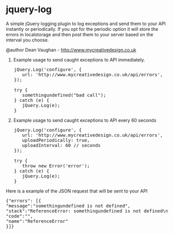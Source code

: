 jquery-log
==========

A simple jQuery logging plugin to log exceptions and send them to your API instantly or periodically. If you opt for the periodic option it will store the errors in localstorage and then post them to your server based on the interval you choose.

@author Dean Vaughan - http://www.mycreativedesign.co.uk

1. Example usage to send caught exceptions to API immediately. 
<pre>
   jQuery.Log('configure', {
      url: 'http://www.mycreativedesign.co.uk/api/errors',
   });

   try {
      somethingundefined("bad call");
   } catch (e) {
      jQuery.Log(e);
   }
</pre>

2. Example usage to send caught exceptions to API every 60 seconds 
<pre>
   jQuery.Log('configure', {
      url: 'http://www.mycreativedesign.co.uk/api/errors',
      uploadPeriodically: true,
      uploadInterval: 60 // seconds
   });
   
   try {
      throw new Error('error');
   } catch (e) {
      jQuery.Log(e);
   } 
</pre>

Here is a example of the JSON request that will be sent to your API
<pre>
{"errors": [{
"message":"somethingundefined is not defined",
"stack":"ReferenceError: somethingundefined is not defined\n at HTMLDocument.<anonymous> (/index.html:22:5)\n at c (http://code.jquery.com/jquery-1.10.0.min.js:4:25967)\n at Object.p.fireWith [as resolveWith] (http://code.jquery.com/jquery-1.10.0.min.js:4:26772)\n at Function.x.extend.ready (http://code.jquery.com/jquery-1.10.0.min.js:4:3305)\n at HTMLDocument.q (http://code.jquery.com/jquery-1.10.0.min.js:4:717)",
"code":"",
"name":"ReferenceError"
}]}
</pre>





